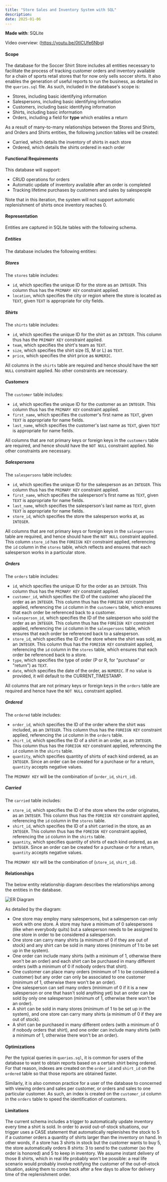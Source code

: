 ```yaml
---
title: "Store Sales and Inventory System with SQL"
description: 
date: 2025-01-06
---
```


**Made with**:  <i class="fas fa-database"></i> SQLite

Video overview: (https://youtu.be/0tICUfe6Nbg)

#### Scope

The database for the Soccer Shirt Store includes all entities necessary to facilitate the process of tracking customer orders and inventory available for a chain of sports retail stores that for now only sells soccer shirts. It also enables the generation of useful reports to run the business, as detailed in the `queries.sql` file. As such, included in the database's scope is:

* Stores, including basic identifying information
* Salespersons, including basic identifying information
* Customers, including basic identifying information
* Shirts, including basic information
* Orders, including a field for **type** which enables a return

As a result of many-to-many relationships between the Stores and Shirts, and Orders and Shirts entities, the following junction tables will be created:
* Carried, which details the inventory of shirts in each store
* Ordered, which details the shirts ordered in each order

#### Functional Requirements

This database will support:

* CRUD operations for orders
* Automatic update of inventory available after an order is completed
* Tracking lifetime purchases by customers and sales by salespeople

Note that in this iteration, the system will not support automatic replenishment of shirts once inventory reaches 0.

#### Representation

Entities are captured in SQLite tables with the following schema.

##### Entities

The database includes the following entities:

##### Stores

The `stores` table includes:

* `id`, which specifies the unique ID for the store as an `INTEGER`. This column thus has the `PRIMARY KEY` constraint applied.
* `location`, which specifies the city or region where the store is located as `TEXT`, given `TEXT` is appropriate for city fields.

##### Shirts

The `shirts` table includes:

* `id`, which specifies the unique ID for the shirt as an `INTEGER`. This column thus has the `PRIMARY KEY` constraint applied.
* `team`, which specifies the shirt's team as `TEXT`.
* `size`, which specifies the shirt size (S, M or L) as `TEXT`.
* `price`, which specifies the shirt price as `NUMERIC`.

All columns in the `shirts` table are required and hence should have the `NOT NULL` constraint applied. No other constraints are necessary.

##### Customers

The `customer` table includes:

* `id`, which specifies the unique ID for the customer as an `INTEGER`. This column thus has the `PRIMARY KEY` constraint applied.
* `first_name`, which specifies the customer's first name as `TEXT`, given `TEXT` is appropriate for name fields.
* `last_name`, which specifies the customer's last name as `TEXT`, given `TEXT` is appropriate for name fields.

All columns that are not primary keys or foreign keys in the `customers` table are required, and hence should have the `NOT NULL` constraint applied. No other constraints are necessary.

##### Salespersons

The `salespersons` table includes:

* `id`, which specifies the unique ID for the salesperson as an `INTEGER`. This column thus has the `PRIMARY KEY` constraint applied.
* `first_name`, which specifies the salesperson's first name as `TEXT`, given `TEXT` is appropriate for name fields.
* `last_name`, which specifies the salesperson's last name as `TEXT`, given `TEXT` is appropriate for name fields.
* `store_id`, which specifies the store the salesperson works at, as `INTEGER`.

All columns that are not primary keys or foreign keys in the `salespersons` table are required, and hence should have the `NOT NULL` constraint applied. This column `store_id` has the `FOREIGN KEY` constraint applied, referencing the `id` column in the `stores` table, which reflects and ensures that each salesperson works in a particular store.

##### Orders

The `orders` table includes:

* `id`, which specifies the unique ID for the order as an `INTEGER`. This column thus has the `PRIMARY KEY` constraint applied.
* `customer_id`, which specifies the ID of the customer who placed the order as an `INTEGER`. This column thus has the `FOREIGN KEY` constraint applied, referencing the `id` column in the `customers` table, which ensures that each order be referenced back to a customer.
* `salesperson_id`, which specifies the ID of the salesperson who sold the order as an `INTEGER`. This column thus has the `FOREIGN KEY` constraint applied, referencing the `id` column in the `salespersons` table, which ensures that each order be referenced back to a salesperson.
* `store_id`, which specifies the ID of the store where the shirt was sold, as an `INTEGER`. This column thus has the `FOREIGN KEY` constraint applied, referencing the `id` column in the `stores` table, which ensures that each order be referenced back to a store.
* `type`, which specifies the type of order (P or R, for "purchase" or "return") as `TEXT`.
* `date`, which specifies the date of the order, as `NUMERIC`. If no value is provided, it will default to the CURRENT_TIMESTAMP.

All columns that are not primary keys or foreign keys in the `orders` table are required and hence have the `NOT NULL` constraint applied.

##### Ordered

The `ordered` table includes:

* `order_id`, which specifies the ID of the order where the shirt was included, as an `INTEGER`. This column thus has the `FOREIGN KEY` constraint applied, referencing the `id` column in the `orders` table.
* `shirt_id`, which specifies the ID of a shirt in an order, as an `INTEGER`. This column thus has the `FOREIGN KEY` constraint applied, referencing the `id` column in the `shirts` table.
* `quantity`, which specifies quantity of shirts of each kind ordered, as an `INTEGER`. Since an order can be created for a purchase or for a return, `quantity` accepts negative values.

The `PRIMARY KEY` will be the combination of (`order_id`, `shirt_id`).


##### Carried

The `carried` table includes:

* `store_id`, which specifies the ID of the store where the order originates, as an `INTEGER`. This column thus has the `FOREIGN KEY` constraint applied, referencing the `id` column in the `stores` table.
* `shirt_id`, which specifies the ID of a shirt carried in the store, as an `INTEGER`. This column thus has the `FOREIGN KEY` constraint applied, referencing the `id` column in the `shirts` table.
* `quantity`, which specifies quantity of shirts of each kind ordered, as an `INTEGER`. Since an order can be created for a purchase or for a return, `quantity` accepts negative values.

The `PRIMARY KEY` will be the combination of (`store_id`, `shirt_id`).


#### Relationships

The below entity relationship diagram describes the relationships among the entities in the database.

![ER Diagram](/img/er.jpg)


As detailed by the diagram:

* One store may employ many salespersons, but a salesperson can only work with one store. A store may have a minimum of 0 salespersons (like when everybody quits) but a salesperson needs to be assigned to one store in order to be considered a salesperson.
* One store can carry many shirts (a minimum of 0 if they are out of stock) and any shirt can be sold in many stores (minimum of 1 to be set up in the system).
* One order can include many shirts (with a minimum of 1, otherwise there won't be an order) and each shirt can be purchased in many different orders (with a minimum of 0 if nobody orders that shirt).
* One customer can place many orders (minimum of 1 to be considered a customer) but any order can only be associated to one customer (minimum of 1, otherwise there won't be an order).
* One salesperson can sell many orders (minimum of 0 if it is a new salesperson or one that hasn't sold anything yet) but an order can be sold by only one salesperson (minimum of 1, otherwise there won't be an order).
* A shirt can be sold in many stores (minimum of 1 to be set up in the system), and one store can carry many shirts (a minimum of 0 if they are out of stock).
* A shirt can be purchased in many different orders (with a minimum of 0 if nobody orders that shirt), and one order can include many shirts (with a minimum of 1, otherwise there won't be an order).

#### Optimizations

Per the typical queries in `queries.sql`, it is common for users of the database to want to obtain reports based on a certain shirt being ordered. For that reason, indexes are created on the `order_id` and `shirt_id` on the `ordered` table so that those reports are obtained faster.

Similarly, it is also common practice for a user of the database to concerned with viewing orders and sales per customer, or orders and sales to one particular customer. As such, an index is created on the `customer_id` column in the `orders` table to speed the identification of customers.

#### Limitations

The current schema includes a trigger to automatically update inventory every time a shirt is sold. In order to avoid out-of-stock situations, our trigger uses a CASE statement that automatically replenishes the stock to 5 if a customer orders a quantity of shirts larger than the inventory on hand. In other words, if a store has 3 shirts in stock but the customer wants to buy 5, the store automatically orders 8 shirts: 3 to send to the customer (so the order is honored) and 5 to keep in inventory. We assume instant delivery of those 8 shirts, which in real life probably won't be possible: a real life scenario would probably involve notifying the customer of the out-of-stock situation, asking them to come back after a few days to allow for delivery time of the replenishment order.
